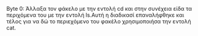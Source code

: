 Byte 0: Άλλαξα τον φάκελο με την εντολή cd και στην συνέχεια είδα τα περιχόμενα του με την εντολή ls.Αυτή η διαδικασί επαναλήφθηκε και τέλος για να δώ το περιεχόμενο του φακέλο χρησιμοποιήσα την εντολή cat.

